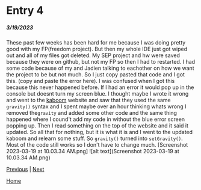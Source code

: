 # Entry 4
##### 3/19/2023

These past few weeks has been hard for me because I was doing pretty good with my FP(freedom project). But then my whole IDE just got wiped out and all of my files got deleted. My SEP project and hw were saved because they were on github, but not my FP so then I had to restarted. I had some code because of my and Jadien talking to eachother on how we want the project to be but not much. So I just copy pasted that code and I got this. (copy and paste the error here). I was confused when I got this because this never happened before. If I had an error it would pop up in the console but doesnt turn my screen blue. I thought maybe I wrote it wrong and went to the [kaboom](https://kaboomjs.com/) website and saw that they used the same ``gravity()`` syntax and I spent maybe over an hour thinking whats wrong I removed the``gravity`` and added some other code and the same thing happened where I cound't add my code in without the blue error screen popping up. Then I read something on the top of the website and it said it updated. So all that for nothing, but it is what it is and I went to the updated kaboom and relearn some stuff. So ``gravity()`` turned into ``setGravity()``. Most of the code still works so I don't have to change much. 
[Screenshot 2023-03-19 at 10.03.34 AM.png]
![alt text](Screenshot 2023-03-19 at 10.03.34 AM.png)

[Previous](entry03.md) | [Next](entry05.md)

[Home](../README.md)
